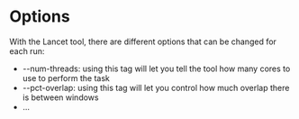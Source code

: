 # Options

With the Lancet tool, there are different options that can be changed for each run:

* --num-threads: using this tag will let you tell the tool how many cores to use to perform the task
* --pct-overlap: using this tag will let you control how much overlap there is between windows
* ...
